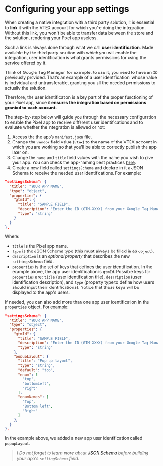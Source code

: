 # Configuring your app settings

When creating a native integration with a third party solution, it is essential to **link** it with the VTEX account for which you’re doing the integration. Without this link, you won't be able to transfer data between the store and the solution, rendering your Pixel app useless.

Such a link is always done through what we call **user identification**. Made available by the third party solution with which you will enable the integration, user identification is what grants permissions for using the service offered by it.

Think of Google Tag Manager, for example: to use it, you need to have an `ID` previously provided. That’s an example of a user identification, whose value is individual and untransferable, granting you all the needed permissions to actually the solution.

Therefore, the user identification is a key part of the proper functioning of your Pixel app, since it **ensures the integration based on permissions granted to each account**.

The step-by-step below will guide you through the necessary configuration to enable the Pixel app to receive different user identifications and to evaluate whether the integration is allowed or not:

1. Access the the app’s `manifest.json` file.
2. Change the  `vendor` field value  (`vtex`) to the name of the VTEX account in which you are working so that you'll be able to correctly publish the app later on.
3. Change the `name` and `title` field values with the name you wish to give your app. You can check the app-naming best practices [here](https://vtex.io/docs/recipes/development/filling-the-application-form-for-development/#guidelines).
4. Create a new field called `settingsSchema` and declare in it a JSON Schema to receive the needed user identifications. For example:

```json
"settingsSchema": {
  "title": "YOUR APP NAME",
  "type": "object",
  "properties": {
    "gtmId": {
      "title": "SAMPLE FIELD",
      "description": "Enter the ID (GTM-XXXX) from your Google Tag Manager",
      "type": "string"
    }
  }
},
```

Where:

- `title` is the Pixel app name.
- `type` is the JSON Schema type (this must always be filled in as `object`).
- `description` is an *optional property* that describes the new `settingsSchema` field.
- `properties` is the set of keys that defines the user identification. In the example above, the app user identification is `gtmId`. Possible keys for `properties` are: `title` (user identification title), `description` (user identification description), and `type` (property type to define how users should input their identifications). Notice that these keys will be displayed to the app's users.

If needed, you can also add more than one app user identification in the `properties` object. For example:

```json
"settingsSchema": {
  "title": "YOUR APP NAME",
  "type": "object",
  "properties": {
    "gtmId": {
      "title": "SAMPLE FIELD",
      "description": "Enter the ID (GTM-XXXX) from your Google Tag Manager",
      "type": "string"
    },
    "popupLayout": {
      "title": "Pop up layout",
      "type": "string",
      "default": "top",
      "enum": [
        "top",
        "bottomLeft",
        "right"
      ],
      "enumNames": [
        "Top",
        "Bottom left",
        "Right"
      ]
    },
  }
},
```

In the example above, we added a new app user identification called `popupLayout`. 

> ℹ️ *Do not forget to learn more about [JSON Schema](http://json-schema.org/understanding-json-schema/) before building your app's `settingSchema` field.* 

